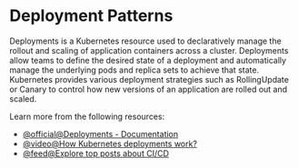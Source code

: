 # Deployment Patterns

Deployments is a Kubernetes resource used to declaratively manage the rollout and scaling of application containers across a cluster. Deployments allow teams to define the desired state of a deployment and automatically manage the underlying pods and replica sets to achieve that state. Kubernetes provides various deployment strategies such as RollingUpdate or Canary to control how new versions of an application are rolled out and scaled.

Learn more from the following resources:

- [@official@Deployments - Documentation](https://kubernetes.io/docs/concepts/workloads/controllers/deployment/)
- [@video@How Kubernetes deployments work?](https://www.youtube.com/watch?v=mNK14yXIZF4)
- [@feed@Explore top posts about CI/CD](https://app.daily.dev/tags/cicd?ref=roadmapsh)
